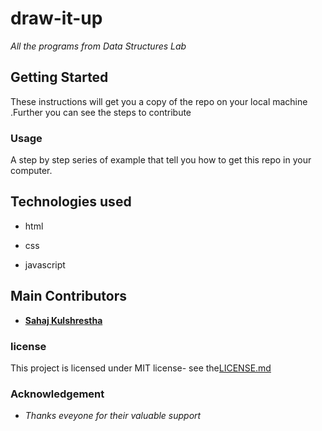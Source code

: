 # draw-it-up
_All the programs from Data Structures Lab_


## Getting Started
 
These instructions will get you a copy of the repo on your local machine .Further you can see the steps to contribute

### Usage
A step by step series of example that tell you how to get this repo in your computer.


## Technologies used
 
 * html
 
 * css

 * javascript


## Main Contributors 
 * [**Sahaj Kulshrestha**](https://github.com/sahaj21)


### license
 
 This project is licensed under MIT license- see the[LICENSE.md](https://github.com/ds-lab)
 
### Acknowledgement


 * _Thanks eveyone for their valuable support_
